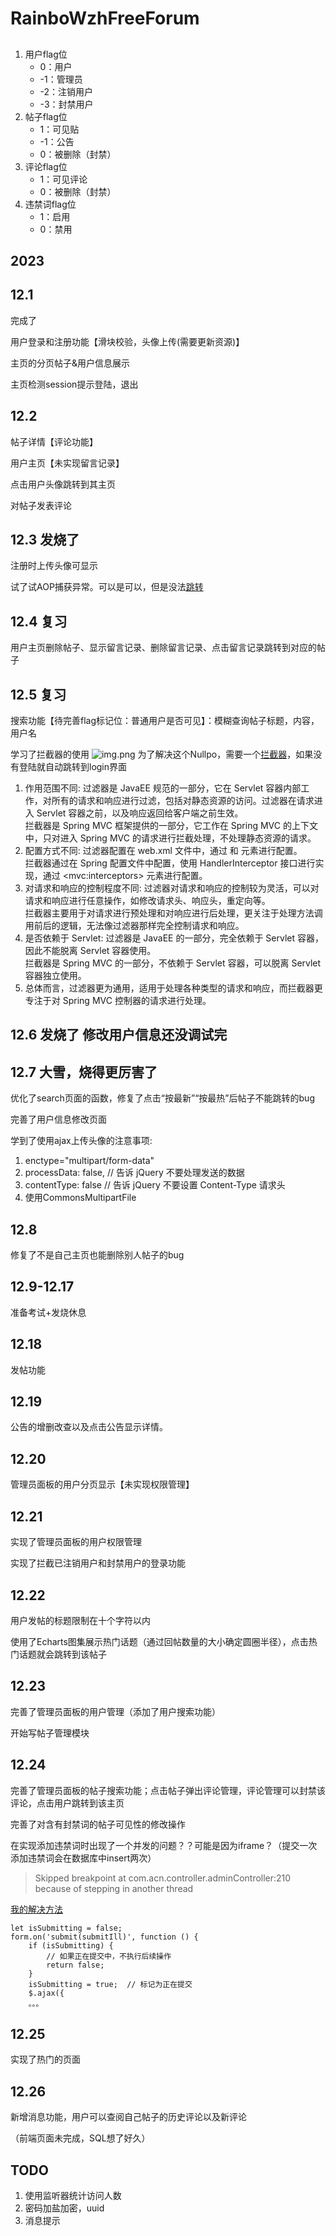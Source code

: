 # RainboWzhFreeForum

##

1. 用户flag位
    - 0：用户
    - -1：管理员
    - -2：注销用户
    - -3：封禁用户
2. 帖子flag位
    - 1：可见贴
    - -1：公告
    - 0：被删除（封禁）
3. 评论flag位
    - 1：可见评论
    - 0：被删除（封禁）
4. 违禁词flag位
    - 1：启用
    - 0：禁用

## 2023

## 12.1

完成了

用户登录和注册功能【滑块校验，头像上传(需要更新资源)】

主页的分页帖子&用户信息展示

主页检测session提示登陆，退出

## 12.2

帖子详情【评论功能】

用户主页【未实现留言记录】

点击用户头像跳转到其主页

对帖子发表评论

## 12.3 发烧了

注册时上传头像可显示

试了试AOP捕获异常。可以是可以，但是没法[跳转](src/main/java/com/acn/controller/GlobalExceptionHandler.java)

## 12.4 复习

用户主页删除帖子、显示留言记录、删除留言记录、点击留言记录跳转到对应的帖子

## 12.5 复习

搜索功能【待完善flag标记位：普通用户是否可见】：模糊查询帖子标题，内容，用户名

学习了拦截器的使用
![img.png](概念图/Nullpo.png)
为了解决这个Nullpo，需要一个[拦截器](src/main/java/com/acn/controller/LoginInterceptor.java)，如果没有登陆就自动跳转到login界面

1. 作用范围不同:
   过滤器是 JavaEE 规范的一部分，它在 Servlet 容器内部工作，对所有的请求和响应进行过滤，包括对静态资源的访问。过滤器在请求进入
   Servlet 容器之前，以及响应返回给客户端之前生效。<br>
   拦截器是 Spring MVC 框架提供的一部分，它工作在 Spring MVC 的上下文中，只对进入 Spring MVC 的请求进行拦截处理，不处理静态资源的请求。
2. 配置方式不同:
   过滤器配置在 web.xml 文件中，通过 <filter> 和 <filter-mapping> 元素进行配置。<br>
   拦截器通过在 Spring 配置文件中配置，使用 HandlerInterceptor 接口进行实现，通过 <mvc\:interceptors> 元素进行配置。
3. 对请求和响应的控制程度不同:
   过滤器对请求和响应的控制较为灵活，可以对请求和响应进行任意操作，如修改请求头、响应头，重定向等。<br>
   拦截器主要用于对请求进行预处理和对响应进行后处理，更关注于处理方法调用前后的逻辑，无法像过滤器那样完全控制请求和响应。
4. 是否依赖于 Servlet:
   过滤器是 JavaEE 的一部分，完全依赖于 Servlet 容器，因此不能脱离 Servlet 容器使用。<br>
   拦截器是 Spring MVC 的一部分，不依赖于 Servlet 容器，可以脱离 Servlet 容器独立使用。
5. 总体而言，过滤器更为通用，适用于处理各种类型的请求和响应，而拦截器更专注于对 Spring MVC 控制器的请求进行处理。

## 12.6 发烧了 修改用户信息还没调试完

## 12.7 大雪，烧得更厉害了

优化了search页面的函数，修复了点击“按最新”“按最热”后帖子不能跳转的bug

完善了用户信息修改页面

学到了使用ajax上传头像的注意事项:

1. enctype="multipart/form-data"
2. processData: false, // 告诉 jQuery 不要处理发送的数据
3. contentType: false // 告诉 jQuery 不要设置 Content-Type 请求头
4. 使用CommonsMultipartFile

## 12.8

修复了不是自己主页也能删除别人帖子的bug

## 12.9-12.17

准备考试+发烧休息

## 12.18

发帖功能

## 12.19

公告的增删改查以及点击公告显示详情。

## 12.20

管理员面板的用户分页显示【未实现权限管理】

## 12.21

实现了管理员面板的用户权限管理

实现了拦截已注销用户和封禁用户的登录功能

## 12.22

用户发帖的标题限制在十个字符以内

使用了Echarts图集展示热门话题（通过回帖数量的大小确定圆圈半径），点击热门话题就会跳转到该帖子

## 12.23

完善了管理员面板的用户管理（添加了用户搜索功能）

开始写帖子管理模块

## 12.24

完善了管理员面板的帖子搜索功能；点击帖子弹出评论管理，评论管理可以封禁该评论，点击用户跳转到该主页

完善了对含有封禁词的帖子可见性的修改操作

在实现添加违禁词时出现了一个并发的问题？？可能是因为iframe？（提交一次添加违禁词会在数据库中insert两次）
> Skipped breakpoint at com.acn.controller.adminController:210 because of stepping in another thread

[我的解决方法](src/main/webapp/WEB-INF/jsp/admin/Illegal.jsp)

```
let isSubmitting = false;
form.on('submit(submitIll)', function () {
    if (isSubmitting) {
        // 如果正在提交中，不执行后续操作
        return false;
    }
    isSubmitting = true;  // 标记为正在提交
    $.ajax({
    。。。
```

## 12.25

实现了热门的页面

## 12.26

新增消息功能，用户可以查阅自己帖子的历史评论以及新评论

（前端页面未完成，SQL想了好久）

## TODO

1. 使用监听器统计访问人数
2. 密码加盐加密，uuid
3. 消息提示
